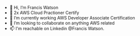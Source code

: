 - 👋 Hi, I’m Francis Watson
- 👀 2x AWS Cloud Practioner Certify 
- 🌱 I’m currently working AWS Developer Associate Certification
- 💞️ I’m looking to collaborate on anything AWS related
- 📫 I'm reachable on Linkedin @Francis Watson.

<!---
Frawatson/Frawatson is a ✨ special ✨ repository because its `README.md` (this file) appears on your GitHub profile.
You can click the Preview link to take a look at your changes.
--->
